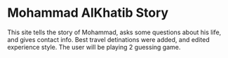 # Mohammad AlKhatib Story

This site tells the story of Mohammad, asks some questions about his life, and gives contact info. Best travel detinations were added, and edited experience style. The user will be playing 2 guessing game.